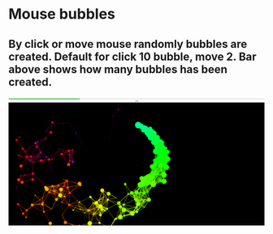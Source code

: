 # Mouse bubbles

## By click or move mouse randomly bubbles are created. Default for click 10 bubble, move 2. Bar above shows how many bubbles has been created. 

![Mouse bubbles](/png/Mouse-bubbles.png)